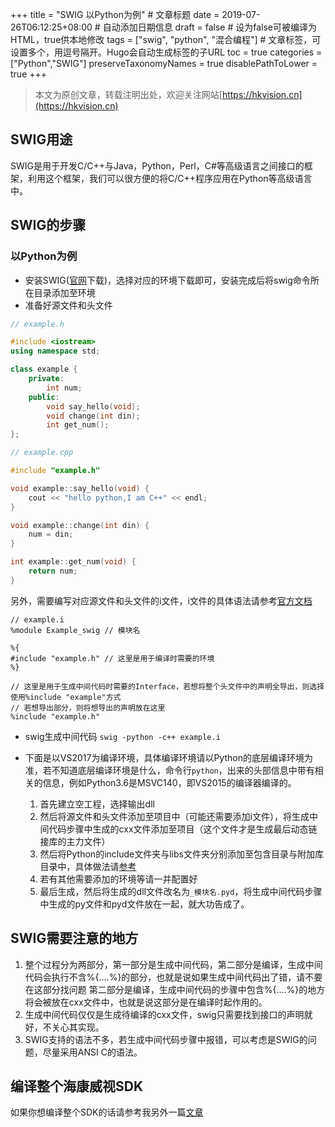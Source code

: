 +++
title = "SWIG 以Python为例"  # 文章标题
date = 2019-07-26T06:12:25+08:00  # 自动添加日期信息
draft = false  # 设为false可被编译为HTML，true供本地修改
tags = ["swig", "python", "混合编程"]  # 文章标签，可设置多个，用逗号隔开。Hugo会自动生成标签的子URL
toc = true
categories = ["Python","SWIG"]
preserveTaxonomyNames = true
disablePathToLower = true
+++

> 本文为原创文章，转载注明出处，欢迎关注网站[https://hkvision.cn](https://hkvision.cn)

## SWIG用途
SWIG是用于开发C/C++与Java，Python，Perl，C#等高级语言之间接口的框架，利用这个框架，我们可以很方便的将C/C++程序应用在Python等高级语言中。

## SWIG的步骤
### 以Python为例
- 安装SWIG([官网](http://www.swig.org/)下载)，选择对应的环境下载即可，安装完成后将swig命令所在目录添加至环境
- 准备好源文件和头文件
``` C++
// example.h

#include <iostream>
using namespace std;

class example {
    private:
        int num;
    public:
        void say_hello(void);
        void change(int din);
        int get_num();
};

```
``` C++
// example.cpp

#include "example.h"

void example::say_hello(void) {
    cout << "hello python,I am C++" << endl;
}

void example::change(int din) {
    num = din;
}

int example::get_num(void) {
    return num;
}
```
另外，需要编写对应源文件和头文件的i文件，i文件的具体语法请参考[官方文档](http://www.swig.org/doc.html)
``` SWIG
// example.i
%module Example_swig // 模块名

%{
#include "example.h" // 这里是用于编译时需要的环境
%}

// 这里是用于生成中间代码时需要的Interface，若想将整个头文件中的声明全导出，则选择使用%include "example"方式
// 若想导出部分，则将想导出的声明放在这里
%include "example.h" 
```

- swig生成中间代码
`swig -python -c++ example.i`

- 下面是以VS2017为编译环境，具体编译环境请以Python的底层编译环境为准，若不知道底层编译环境是什么，命令行`python`，出来的头部信息中带有相关的信息，例如Python3.6是MSVC140，即VS2015的编译器编译的。
    1. 首先建立空工程，选择输出dll
    2. 然后将源文件和头文件添加至项目中（可能还需要添加i文件），将生成中间代码步骤中生成的cxx文件添加至项目（这个文件才是生成最后动态链接库的主力文件）
    3. 然后将Python的include文件夹与libs文件夹分别添加至包含目录与附加库目录中，具体做法请[参考](https://www.jianshu.com/p/a257e630fe42)
    4. 若有其他需要添加的环境等请一并配置好
    5. 最后生成，然后将生成的dll文件改名为`_模块名.pyd`，将生成中间代码步骤中生成的py文件和pyd文件放在一起，就大功告成了。

## SWIG需要注意的地方
1. 整个过程分为两部分，第一部分是生成中间代码，第二部分是编译，生成中间代码会执行不含%{....%}的部分，也就是说如果生成中间代码出了错，请不要在这部分找问题
第二部分是编译，生成中间代码的步骤中包含%{....%}的地方将会被放在cxx文件中，也就是说这部分是在编译时起作用的。
2. 生成中间代码仅仅是生成待编译的cxx文件，swig只需要找到接口的声明就好，不关心其实现。
3. SWIG支持的语法不多，若生成中间代码步骤中报错，可以考虑是SWIG的问题，尽量采用ANSI C的语法。

## 编译整个海康威视SDK
如果你想编译整个SDK的话请参考我另外一篇[文章](https://hkvision.cn/2019/07/26/swig%E7%BC%96%E8%AF%91%E6%B5%B7%E5%BA%B7%E5%A8%81%E8%A7%86sdk-%E4%BD%BF%E7%94%A8golang/)




